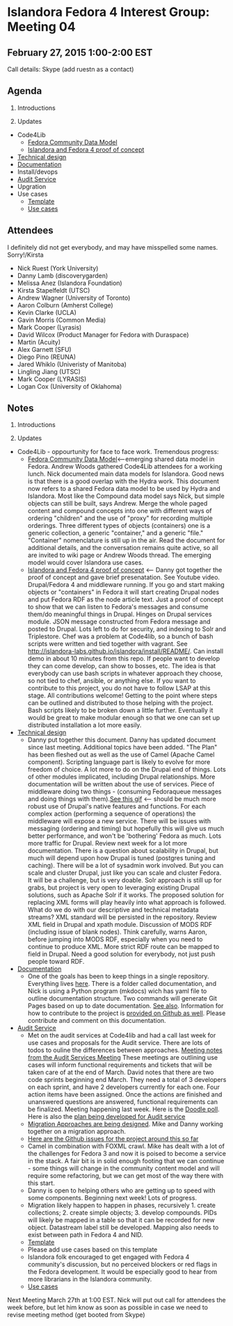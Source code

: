 # Islandora Fedora 4 Interest Group: Meeting 04

## February 27, 2015 1:00-2:00 EST

Call details: Skype (add ruestn as a contact)

## Agenda

1. Introductions

2. Updates
  * Code4Lib
    * [Fedora Community Data Model](https://wiki.duraspace.org/display/FF/Fedora+Community+Data+Model) 
    * [Islandora and Fedora 4 proof of concept](https://www.youtube.com/watch?v=j6Yw5c4XZp4) 
  * [Technical design](http://islandora-labs.github.io/islandora/technical-documentation/technical_design/)
  * [Documentation](http://islandora-labs.github.io/islandora/)
  * Install/devops
  * [Audit Service](https://wiki.duraspace.org/display/FF/2015-02-20+-+Audit+Service+Planning+Meeting)
  * Upgration
  * Use cases
    * [Template](https://github.com/Islandora/Islandora-Fedora4-Interest-Group/wiki/Use-Case-template)
    * [Use cases](https://github.com/Islandora/Islandora-Fedora4-Interest-Group/labels/use%20case)
  
## Attendees

I definitely did not get everybody, and may have misspelled some names. Sorry!/Kirsta

* Nick Ruest (York University)
* Danny Lamb (discoverygarden)
* Melissa Anez (Islandora Foundation)
* Kirsta Stapelfeldt (UTSC)
* Andrew Wagner (University of Toronto)
* Aaron Colburn (Amherst College)
* Kevin Clarke (UCLA)
* Gavin Morris (Common Media)
* Mark Cooper (Lyrasis)
* David Wilcox (Product Manager for Fedora with Duraspace)
* Martin (Acuity)
* Alex Garnett (SFU)
* Diego Pino (REUNA)
* Jared Whiklo (Univeristy of Manitoba)
* Lingling Jiang (UTSC)
* Mark Cooper (LYRASIS)
* Logan Cox (University of Oklahoma)

## Notes

1. Introductions

2. Updates
  * Code4Lib - oppourtunity for face to face work. Tremendous progress:
    * [Fedora Community Data Model](https://wiki.duraspace.org/display/FF/Fedora+Community+Data+Model)<--emerging shared data model in Fedora. Andrew Woods gathered Code4Lib attendees for a working lunch. Nick documented main data models for Islandora. Good news is that there is a good overlap with the Hydra work. This document now refers to a shared Fedora data model to be used by Hydra and Islandora. Most like the Compound data model says Nick, but simple objects can still be built, says Andrew. Merge the whole paged content and compound concepts into one with different ways of ordering "children" and the use of "proxy" for recording multiple orderings. Three different types of objects (containers) one is a generic collection, a generic "container," and a generic "file." "Container" nomenclature is still up in the air. Read the document for additional details, and the conversation remains quite active, so all are invited to wiki page or Andrew Woods thread. The emerging model would cover Islandora use cases. 
    * [Islandora and Fedora 4 proof of concept](https://www.youtube.com/watch?v=j6Yw5c4XZp4) <-- Danny got together the proof of concept and gave brief presenatation. See Youtube video. Drupal/Fedora 4 and middleware running. If you go and start making objects or "containers" in Fedora it will start creating Drupal nodes and put Fedora RDF as the node article text. Just a proof of concept to show that we can listen to Fedora's messages and consume them/do meaningful things in Drupal. Hinges on Drupal services module. JSON message constructed from Fedora message and posted to Drupal. Lots left to do for security, and indexing to Solr and Triplestore. Chef was a problem at Code4lib, so a bunch of bash scripts were written and tied together with vagrant. See http://islandora-labs.github.io/islandora/install/README/. Can install demo in about 10 minutes from this repo. If people want to develop they can come develop, can show to bosses, etc. The idea is that everybody can use bash scripts in whatever approach they choose, so not tied to chef, ansible, or anything else. If you want to contribute to this project, you do not have to follow LSAP at this stage. All contributions welcome! Getting to the point where steps can be outlined and distributed to those helping with the project. Bash scripts likely to be broken down a little further. Eventually it would be great to make modular enough so that we one can set up distributed installation a lot more easily. 
  * [Technical design](http://islandora-labs.github.io/islandora/technical-documentation/technical_design/)
    * Danny put together this document. Danny has updated document since last meeting. Additional topics have been added. "The Plan" has been fleshed out as well as the use of Camel (Apache Camel component). Scripting language part is likely to evolve for more freedom of choice. A lot more to do on the Drupal end of things. Lots of other modules implicated, including Drupal relationships. More documentation will be written about the use of services. Piece of middleware doing two things - (consuming Fedoraqueue messages and doing things with them).[See this gif](https://raw.githubusercontent.com/wiki/Islandora-Labs/islandora/images/layer-interaction.gif) <--  should be much more robust use of Drupal's native features and functions. For each complex action (performing a sequence of operations) the middleware will expose a new service. There will be issues with messaging (ordering and timing) but hopefully this will give us much better performance, and won't be 'bothering' Fedora as much. Lots more traffic for Drupal. Review next week for a lot more documentation. There is a question about scalability in Drupal, but much will depend upon how Drupal is tuned (postgres tuning and caching). There will be a lot of sysadmin work involved. But you can scale and cluster Drupal, just like you can scale and cluster Fedora. It will be a challenge, but is very doable. Solr approach is still up for grabs, but project is very open to leveraging existing Drupal solutions, such as Apache Solr if it works. The proposed solution for replacing XML forms will play heavily into what approach is followed. What do we do with our descriptive and technical metadata streams? XML standard will be persisted in the repository. Review XML field in Drupal and xpath module. Discussion of MODS RDF (including issue of blank nodes). Think carefully, warns Aaron, before jumping into MODS RDF, especially when you need to continue to produce XML.  More strict RDF route can be mapped to field in Drupal. Need a good solution for everybody, not just push people toward RDF.
  * [Documentation](http://islandora-labs.github.io/islandora/)
    * One of the goals has been to keep things in a single repository. Everything lives [here](https://github.com/islandora-labs/islandora). There is a folder called documentation, and Nick is using a Python program (mkdocs) wich has yaml file to outline documentation structure. Two commands will generate Git Pages based on up to date documentation. [See also](http://islandora-labs.github.io/islandora/technical-documentation/docs-build/). Information for how to contribute to the project is [provided on Github as well](http://islandora-labs.github.io/islandora/contributing/contributing/). Please contribute and comment on this documentation. 
  * [Audit Service](https://wiki.duraspace.org/display/FF/2015-02-20+-+Audit+Service+Planning+Meeting) 
     * Met on the audit services at Code4lib and had a call last week for use cases and proposals for the Audit service. There are lots of todos to ouline the differences between approaches. [Meeting notes from the Audit Services Meeting](https://wiki.duraspace.org/display/FF/2015-02-20+-+Audit+Service+Planning+Meeting) These meetings are outlining use cases will inform functional requirements and tickets that will be taken care of at the end of March. David notes that there are two code sprints beginning end March. They need a total of 3 developers on each sprint, and have 2 developers currently for each one. Four action items have been assigned. Once the actions are finished and unanswered questions are answered, functional requirements can be finalized. Meeting happening last week. Here is the [Doodle poll](http://doodle.com/52b5dwtxmztehadf). Here is also the [plan being developed for Audit service](https://wiki.duraspace.org/display/FF/Design+-+Audit+Service)
     * [Migration Approaches are being designed](https://github.com/fcrepo4-labs/migration-utils). Mike and Danny working together on a migration approach. 
     * [Here are the Github issues for the project around this so far](https://github.com/Islandora-Labs/islandora/labels/upgration)
     * Camel in combination with FOXML crawl. Mike has dealt with a lot of the challenges for Fedora 3 and now it is poised to become a service in the stack. A fair bit is in solid enough footing that we can continue - some things will change in the community content model and will require some refactoring, but we can get most of the way there with this start. 
     * Danny is open to helping others who are getting up to speed with some components. Beginning next week! Lots of progress. 
     * Migration likely happen to happen in phases, recursively 1. create collections; 2. create simple objects; 3. develop compounds. PIDs will likely be mapped in a table so that it can be recorded for new object. Datastream label still be developed. Mapping also needs to exist between path in Fedora 4 and NID. 
    * [Template](https://github.com/Islandora/Islandora-Fedora4-Interest-Group/wiki/Use-Case-template)
     * Please add use cases based on this template
     * Islandora folk encouraged to get engaged with Fedora 4 community's discussion, but no perceived blockers or red flags in the Fedora development. It would be especially good to hear from more librarians in the Islandora community. 
    * [Use cases](https://github.com/Islandora/Islandora-Fedora4-Interest-Group/labels/use%20case)

Next Meeting March 27th at 1:00 EST. Nick will put out call for attendees the week before, but let him know as soon as possible in case we need to revise meeting method (get booted from Skype)

